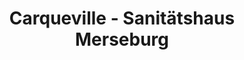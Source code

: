 ---
title: "Carqueville - Sanitätshaus Merseburg"
url: /merseburg/carqueville-sanitaetshaus-merseburg/
shop: Sanitätshaus
---